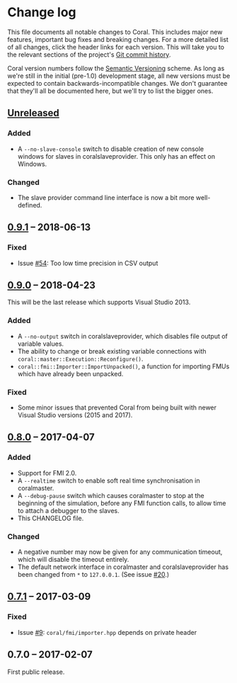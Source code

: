 # Change log

This file documents all notable changes to Coral.  This includes major
new features, important bug fixes and breaking changes.  For a more
detailed list of all changes, click the header links for each version.
This will take you to the relevant sections of the project's
[Git commit history](https://github.com/viproma/coral).

Coral version numbers follow the [Semantic Versioning](http://semver.org/)
scheme.  As long as we're still in the initial (pre-1.0) development stage,
all new versions must be expected to contain backwards-incompatible changes.
We don't guarantee that they'll all be documented here, but we'll try to
list the bigger ones.

## [Unreleased]
### Added
  - A `--no-slave-console` switch to disable creation of new console windows
    for slaves in coralslaveprovider. This only has an effect on Windows.
### Changed
  - The slave provider command line interface is now a bit more well-defined.

## [0.9.1] – 2018-06-13
### Fixed
  - Issue [#54](https://github.com/viproma/coral/issues/54):
    Too low time precision in CSV output

## [0.9.0] – 2018-04-23
This will be the last release which supports Visual Studio 2013.
### Added
  - A `--no-output` switch in coralslaveprovider, which disables file
    output of variable values.
  - The ability to change or break existing variable connections with
    `coral::master::Execution::Reconfigure()`.
  - `coral::fmi::Importer::ImportUnpacked()`, a function for importing
    FMUs which have already been unpacked.
### Fixed
  - Some minor issues that prevented Coral from being built with newer
    Visual Studio versions (2015 and 2017).

## [0.8.0] – 2017-04-07
### Added
  - Support for FMI 2.0.
  - A `--realtime` switch to enable soft real time synchronisation in
    coralmaster.
  - A `--debug-pause` switch which causes coralmaster to stop at the
    beginning of the simulation, before any FMI function calls, to allow
    time to attach a debugger to the slaves.
  - This CHANGELOG file.
### Changed
  - A negative number may now be given for any communication timeout,
    which will disable the timeout entirely.
  - The default network interface in coralmaster and coralslaveprovider
    has been changed from `*` to `127.0.0.1`.
    (See issue [#20](https://github.com/viproma/coral/issues/20).)

## [0.7.1] – 2017-03-09
### Fixed
  - Issue [#9](https://github.com/viproma/coral/issues/9):
    `coral/fmi/importer.hpp` depends on private header

## 0.7.0 – 2017-02-07
First public release.

[Unreleased]: https://github.com/viproma/coral/compare/v0.9.1...master
[0.9.1]: https://github.com/viproma/coral/compare/v0.9.0...v0.9.1
[0.9.0]: https://github.com/viproma/coral/compare/v0.8.0...v0.9.0
[0.8.0]: https://github.com/viproma/coral/compare/v0.7.1...v0.8.0
[0.7.1]: https://github.com/viproma/coral/compare/v0.7.0...v0.7.1
